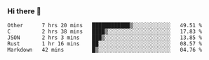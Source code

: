 ### Hi there 👋

<!--
**WShiBin/WShiBin** is a ✨ _special_ ✨ repository because its `README.md` (this file) appears on your GitHub profile.

Here are some ideas to get you started:

- 🔭 I’m currently working on ...
- 🌱 I’m currently learning ...
- 👯 I’m looking to collaborate on ...
- 🤔 I’m looking for help with ...
- 💬 Ask me about ...
- 📫 How to reach me: ...
- 😄 Pronouns: ...
- ⚡ Fun fact: ...
-->

<!--START_SECTION:waka-->
```text
Other      7 hrs 20 mins   ████████████▒░░░░░░░░░░░░   49.51 % 
C          2 hrs 38 mins   ████▒░░░░░░░░░░░░░░░░░░░░   17.83 % 
JSON       2 hrs 3 mins    ███▒░░░░░░░░░░░░░░░░░░░░░   13.85 % 
Rust       1 hr 16 mins    ██░░░░░░░░░░░░░░░░░░░░░░░   08.57 % 
Markdown   42 mins         █▒░░░░░░░░░░░░░░░░░░░░░░░   04.76 % 
```
<!--END_SECTION:waka-->

